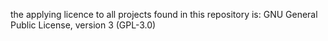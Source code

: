 the applying licence to all projects found in this repository is:
GNU General Public License, version 3 (GPL-3.0)

